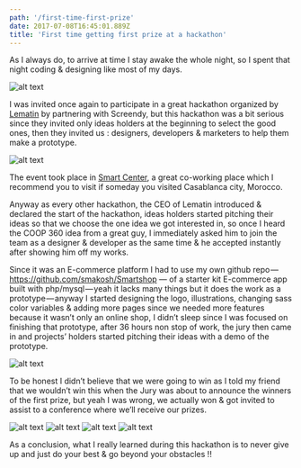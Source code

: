 ```yaml
---
path: '/first-time-first-prize'
date: 2017-07-08T16:45:01.889Z
title: 'First time getting first prize at a hackathon'
---
```


As I always do, to arrive at time I stay awake the whole night, so I spent that night coding & designing like most of my days.

![alt text](https://cdn-images-1.medium.com/1*j0IgIXGJ_oU3IPHMuZq__A.jpeg "I was using botman.io to make my first messenger bot :D")

I was invited once again to participate in a great hackathon organized by [Lematin](https://lematin.ma) by partnering with Screendy, but this hackathon was a bit serious since they invited only ideas holders at the beginning to select the good ones, then they invited us : designers, developers & marketers to help them make a prototype.

![alt text](https://cdn-images-1.medium.com/1*a1rqHyhzveHViEQgo2CT_w.jpeg)

The event took place in [Smart Center](https://smartcenter.ma/), a great co-working place which I recommend you to visit if someday you visited Casablanca city, Morocco.

Anyway as every other hackathon, the CEO of Lematin introduced & declared the start of the hackathon, ideas holders started pitching their ideas so that we choose the one idea we got interested in, so once I heard the COOP 360 idea from a great guy, I immediately asked him to join the team as a designer & developer as the same time & he accepted instantly after showing him off my works.

Since it was an E-commerce platform I had to use my own github repo — https://github.com/smakosh/Smartshop — of a starter kit E-commerce app built with php/mysql — yeah it lacks many things but it does the work as a prototype — anyway I started designing the logo, illustrations, changing sass color variables & adding more pages since we needed more features because it wasn’t only an online shop, I didn’t sleep since I was focused on finishing that prototype, after 36 hours non stop of work, the jury then came in and projects’ holders started pitching their ideas with a demo of the prototype.

![alt text](https://cdn-images-1.medium.com/1*xOACdYgE28Ih8n9-8Dn1NA.jpeg "the guy with the glasses and suit looks just like Iron Man")

To be honest I didn’t believe that we were going to win as I told my friend that we wouldn’t win this when the Jury was about to announce the winners of the first prize, but yeah I was wrong, we actually won & got invited to assist to a conference where we’ll receive our prizes.

![alt text](https://cdn-images-1.medium.com/1*YaIHD_V3diAaFsCHGqdl4g.jpeg)
![alt text](https://cdn-images-1.medium.com/1*DRZ2pS35xVhFn10rGl6ECw.jpeg)
![alt text](https://cdn-images-1.medium.com/1*1TWgxwNxjdiSpBhAZyiohQ.jpeg)
![alt text](https://cdn-images-1.medium.com/1*QKLpjq-S1_yYB17X4NKWSg.jpeg)

As a conclusion, what I really learned during this hackathon is to never give up and just do your best & go beyond your obstacles !!